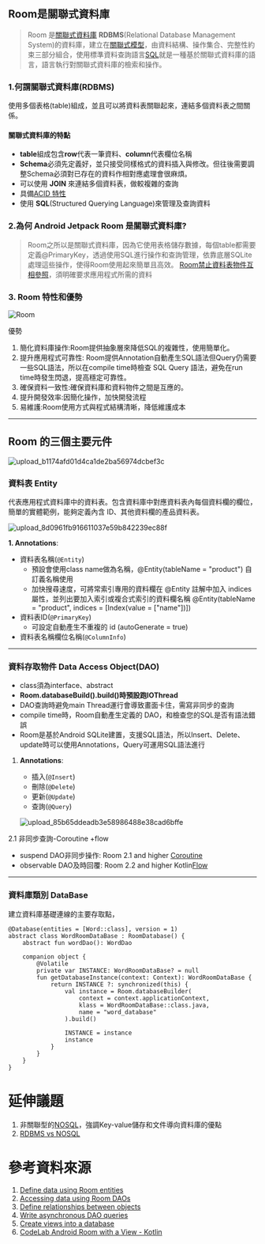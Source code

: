 ## Room是關聯式資料庫
> Room 是[關聯式資料庫](https://zh.wikipedia.org/zh-tw/%E5%85%B3%E7%B3%BB%E6%95%B0%E6%8D%AE%E5%BA%93) **RDBMS**(Relational Database Management System)的資料庫，建立在[關聯式模型](https://zh.wikipedia.org/wiki/%E5%85%B3%E7%B3%BB%E6%A8%A1%E5%9E%8B)，由資料結構、操作集合、完整性約束三部分組合，使用標準資料查詢語言[SQL](https://zh.wikipedia.org/wiki/SQL)就是一種基於關聯式資料庫的語言，語言執行對關聯式資料庫的檢索和操作。
### 1.何謂關聯式資料庫(RDBMS)
使用多個表格(table)組成，並且可以將資料表關聯起來，連結多個資料表之間關係。
#### 關聯式資料庫的特點
* **table**組成包含**row**代表一筆資料、**column**代表欄位名稱
* **Schema**必須先定義好，並只接受同樣格式的資料插入與修改。但往後需要調整Schema必須對已存在的資料作相對應處理會很麻煩。
* 可以使用 **JOIN** 來連結多個資料表，做較複雜的查詢
* 具備[ACID 特性](https://www.explainthis.io/zh-hant/swe/acid-intro)
* 使用 **SQL**(Structured Querying Language)來管理及查詢資料

### 2.為何 Android Jetpack Room 是關聯式資料庫?
> Room之所以是關聯式資料庫，因為它使用表格儲存數據，每個table都需要定義@PrimaryKey，透過使用SQL進行操作和查詢管理，依靠底層SQLite處理這些操作，使得Room使用起來簡單且高效。
> [Room禁止資料表物件互相參照](https://developer.android.com/training/data-storage/room/referencing-data?hl=zh-tw#understand-no-object-references)，須明確要求應用程式所需的資料

### 3. Room 特性和優勢
![Room](https://github.com/Quuanna/Jetpack-Room-Exercise/assets/36694083/dd62acdb-8a42-40a0-ad7e-960f85abe6a6)

優勢
1. 簡化資料庫操作:Room提供抽象層來降低SQL的複雜性，使用簡單化。
2. 提升應用程式可靠性: Room提供Annotation自動產生SQL語法但Query仍需要一些SQL語法，所以在compile time時檢查 SQL Query 語法，避免在run time時發生閃退，提高穩定可靠性。
3. 確保資料一致性:確保資料庫和資料物件之間是互應的。
4. 提升開發效率:因簡化操作，加快開發流程
5. 易維護:Room使用方式與程式結構清晰，降低維護成本

---

## Room 的三個主要元件
![upload_b1174afd01d4ca1de2ba56974dcbef3c](https://github.com/Quuanna/Jetpack-Room-Exercise/assets/36694083/9181e4a0-4e96-4aa9-a4ad-3d1abca6d365)

### 資料表 Entity
代表應用程式資料庫中的資料表。包含資料庫中對應資料表內每個資料欄的欄位，簡單的實體範例，能夠定義內含 ID、其他資料欄的產品資料表。

![upload_8d0961fb916611037e59b842239ec88f](https://github.com/Quuanna/Jetpack-Room-Exercise/assets/36694083/e34bfe2b-066c-4796-8ecb-74aaf160b076)

**1. Annotations**: 
- 資料表名稱(`@Entity`) 
    - 預設會使用class name做為名稱，@Entity(tableName = "product") 自訂義名稱使用
    - 加快搜尋速度，可將常索引專用的資料欄在 @Entity 註解中加入 indices 屬性，並列出要加入索引或複合式索引的資料欄名稱 @Entity(tableName = "product", indices = [Index(value = ["name"])])
- 資料表ID(`@PrimaryKey`)
    - 可設定自動產生不重複的 id (autoGenerate = true)
- 資料表名稱欄位名稱(`@ColumnInfo`)

---
### 資料存取物件 Data Access Object(DAO)
 - class須為interface、abstract
 - **Room.databaseBuild().build()時預設跑IOThread**
 - DAO查詢時避免main Thread運行會導致畫面卡住，需寫非同步的查詢
 - compile time時，Room自動產生定義的 DAO，和檢查您的SQL是否有語法錯誤
 - Room是基於Android SQLite建置，支援SQL語法，所以Insert、Delete、update時可以使用Annotations，Query可運用SQL語法進行

1. **Annotations**: 
    - 插入(`@Insert`)
    - 刪除(`@Delete`)
    - 更新(`@Update`)
    - 查詢(`@Query`)
   
    ![upload_85b65ddeadb3e58986488e38cad6bffe](https://github.com/Quuanna/Jetpack-Room-Exercise/assets/36694083/71d29908-fdab-4917-be02-5c9cb21277eb)


2.1 非同步查詢-Coroutine +flow
-  suspend DAO非同步操作: Room 2.1 and higher [Coroutine](https://developer.android.com/kotlin/coroutines) 
-  observable DAO及時回覆: Room 2.2 and higher Kotlin[Flow](https://kotlin.github.io/kotlinx.coroutines/kotlinx-coroutines-core/kotlinx.coroutines.flow/-flow/)

---

### 資料庫類別 DataBase
建立資料庫基礎連線的主要存取點，

```
@Database(entities = [Word::class], version = 1)
abstract class WordRoomDataBase : RoomDatabase() {
    abstract fun wordDao(): WordDao

    companion object {
        @Volatile
        private var INSTANCE: WordRoomDataBase? = null
        fun getDatabaseInstance(context: Context): WordRoomDataBase {
            return INSTANCE ?: synchronized(this) {
                val instance = Room.databaseBuilder(
                    context = context.applicationContext,
                    klass = WordRoomDataBase::class.java,
                    name = "word_database"
                ).build()

                INSTANCE = instance
                instance
            }
        }
    }
}
```
# 延伸議題
1. 非關聯型的[NOSQL](https://zh.wikipedia.org/wiki/NoSQL#)，強調Key-value儲存和文件導向資料庫的優點
2. [RDBMS vs NOSQL](https://medium.com/@eric248655665/rdbms-vs-nosql-%E9%97%9C%E8%81%AF%E5%BC%8F%E8%B3%87%E6%96%99%E5%BA%AB-vs-%E9%9D%9E%E9%97%9C%E8%81%AF%E5%BC%8F%E8%B3%87%E6%96%99%E5%BA%AB-1423c9fbb91a)

# 參考資料來源
1. [Define data using Room entities](https://developer.android.com/training/data-storage/room/defining-data)
3. [Accessing data using Room DAOs](https://developer.android.com/training/data-storage/room/accessing-data)
4. [Define relationships between objects](https://developer.android.com/training/data-storage/room/relationships)
5. [Write asynchronous DAO queries](https://developer.android.com/training/data-storage/room/async-queries)
6. [Create views into a database](https://developer.android.com/training/data-storage/room/creating-views)
7. [CodeLab Android Room with a View - Kotlin](https://developer.android.com/codelabs/android-room-with-a-view-kotlin#0)
